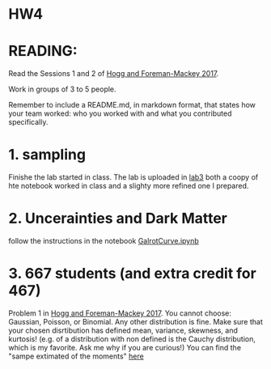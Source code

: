 
# HW4

# READING: 

Read the Sessions 1 and 2 of [Hogg and Foreman-Mackey 2017](https://arxiv.org/pdf/1710.06068.pdf).

Work in groups of 3 to 5 people. 

Remember to include a README.md, in markdown format, that states how your team worked: who you worked with and what you contributed specifically.

# 1. sampling

Finishe the lab started in class.  The lab is uploaded in [lab3](https://github.com/fedhere/DSPS/blob/master/lab3/labPI_inclass.ipynb) both a coopy of hte notebook worked in class and a slighty more refined one I prepared.


# 2. Uncerainties and Dark Matter 

follow the instructions in the notebook [GalrotCurve.ipynb](GalrotCurve.ipynb)

# 3. 667 students (and extra credit for 467)

Problem 1 in [Hogg and Foreman-Mackey 2017](https://arxiv.org/pdf/1710.06068.pdf). You cannot choose: Gaussian, Poisson, or Binomial. Any other distribution is fine. Make sure that your chosen disrtibution has defined mean, variance, skewness, and kurtosis! (e.g. of a distribution with non defined is the Cauchy distribution, which is my favorite. Ask me why if you are curious!)
You can find the "sampe extimated of the moments" [here](https://www.statisticshowto.datasciencecentral.com/method-moments/)


